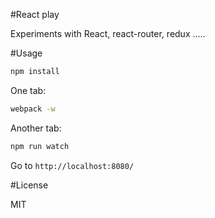 #React play

Experiments with React, react-router, redux .....

#Usage

```sh
npm install
```

One tab:
```sh
webpack -w
```

Another tab:
```sh
npm run watch
```

Go to `http://localhost:8080/`

#License

MIT
